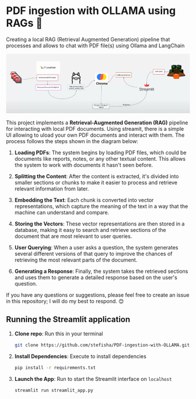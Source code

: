 # PDF ingestion with OLLAMA using RAGs 🚀
Creating a local RAG (Retrieval Augmented Generation) pipeline that processes and allows to chat with PDF file(s) using Ollama and LangChain

![Project Overview](picture.png)

This project implements a **Retrieval-Augmented Generation (RAG)** pipeline for interacting with local PDF documents. Using streamit, there is a simple UI allowing to uload your own PDF documents and interact with them.
The process follows the steps shown in the diagram below:

1. **Loading PDFs**: The system begins by loading PDF files, which could be documents like reports, notes, or any other textual content. This allows the system to work with documents it hasn't seen before.

2. **Splitting the Content**: After the content is extracted, it's divided into smaller sections or chunks to make it easier to process and retrieve relevant information from later.

3. **Embedding the Text**: Each chunk is converted into vector representations, which capture the meaning of the text in a way that the machine can understand and compare.

4. **Storing the Vectors**: These vector representations are then stored in a database, making it easy to search and retrieve sections of the document that are most relevant to user queries.

5. **User Querying**: When a user asks a question, the system generates several different versions of that query to improve the chances of retrieving the most relevant parts of the document.

6. **Generating a Response**: Finally, the system takes the retrieved sections and uses them to generate a detailed response based on the user's question.


If you have any questions or suggestions, please feel free to create an issue in this repository; I will do my best to respond. 😊

## Running the Streamlit application

1. **Clone repo**: Run this in your terminal 

      ```bash
      git clone https://github.com/stefisha/PDF-ingestion-with-OLLAMA.git
      ```

2. **Install Dependencies**: Execute to install dependencies
  
      ```bash
      pip install -r requirements.txt
      ```

3. **Launch the App**: Run to start the Streamlit interface on `localhost`

      ```bash
      streamlit run streamlit_app.py
      ``` 
